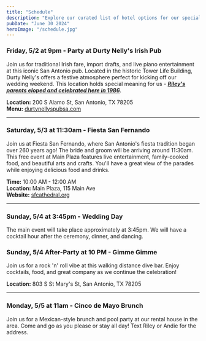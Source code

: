 ```yaml
---
title: "Schedule"
description: "Explore our curated list of hotel options for our special day in Taos. Each offers unique amenities and has been carefully selected to accommodate our guests with comfort and convenience."
pubDate: "June 30 2024"
heroImage: "/schedule.jpg"
---
```


### **Friday, 5/2 at 9pm - Party at Durty Nelly's Irish Pub**

Join us for traditional Irish fare, import drafts, and live piano entertainment at this iconic San Antonio pub. Located in the historic Tower Life Building, Durty Nelly's offers a festive atmosphere perfect for kicking off our wedding weekend. This location holds special meaning for us - [***Riley's parents eloped and celebrated here in 1986***](/blog/why-san-antonio/).

**Location:** 200 S Alamo St, San Antonio, TX 78205  
**Menu:** [durtynellyspubsa.com](https://durtynellyspubsa.com)  

---

### **Saturday, 5/3 at 11:30am - Fiesta San Fernando**

Join us at Fiesta San Fernando, where San Antonio's fiesta tradition began over 260 years ago! The bride and groom will be arriving around 11:30am. This free event at Main Plaza features live entertainment, family-cooked food, and beautiful arts and crafts. You'll have a great view of the parades while enjoying delicious food and drinks.

**Time:** 10:00 AM - 12:00 AM  
**Location:** Main Plaza, 115 Main Ave  
**Website:** [sfcathedral.org](http://sfcathedral.org)

---

### **Sunday, 5/4 at 3:45pm - Wedding Day**

The main event will take place approximately at 3:45pm. We will have a cocktail hour after the ceremony, dinner, and dancing.

### **Sunday, 5/4 After-Party at 10 PM - Gimme Gimme**
Join us for a rock 'n' roll vibe at this walking distance dive bar. Enjoy cocktails, food, and great company as we continue the celebration!

**Location:** 803 S St Mary's St, San Antonio, TX 78205  

---

### **Monday, 5/5 at 11am - Cinco de Mayo Brunch**

Join us for a Mexican-style brunch and pool party at our rental house in the area. Come and go as you please or stay all day! Text Riley or Andie for the address. 
